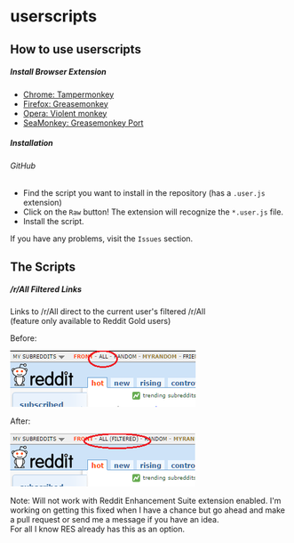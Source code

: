 # userscripts

## How to use userscripts

##### Install Browser Extension
- [Chrome: Tampermonkey](https://tampermonkey.net)
- [Firefox: Greasemonkey](http://www.greasespot.net)
- [Opera: Violent monkey](https://addons.opera.com/sk/extensions/details/violent-monkey/)
- [SeaMonkey: Greasemonkey Port](https://sourceforge.net/projects/gmport/)

##### Installation
###### GitHub
- Find the script you want to install in the repository (has a <code>.user.js</code> extension)
- Click on the <code>Raw</code> button! The extension will recognize the <code>*.user.js</code> file.
- Install the script.

If you have any problems, visit the <code>Issues</code> section.
## The Scripts
##### /r/All Filtered Links
Links to /r/All direct to the current user's filtered /r/All  
(feature only available to Reddit Gold users)

Before:

<img src="https://raw.githubusercontent.com/NikolasSS/userscripts/master/r-all-links-filtered/linkchange-before.png"></img>

After:

<img src="https://raw.githubusercontent.com/NikolasSS/userscripts/master/r-all-links-filtered/linkchange-after.png"></img>

Note: Will not work with Reddit Enhancement Suite extension enabled. I'm working on getting this fixed when I have a chance but go ahead and make a pull request or send me a message if you have an idea.  
For all I know RES already has this as an option.

